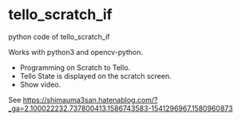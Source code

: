 # tello_scratch_if
python code of tello_scratch_if

Works with python3 and opencv-python.

* Programming on Scratch to Tello.
* Tello State is displayed on the scratch screen.
* Show video.

See https://shimauma3san.hatenablog.com/?_ga=2.100022232.737800413.1586743583-1541296967.1580960873

